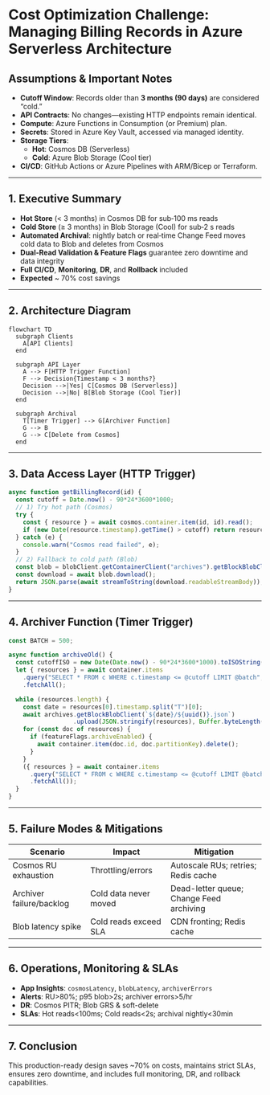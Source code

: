 # Cost Optimization Challenge: Managing Billing Records in Azure Serverless Architecture

## Assumptions & Important Notes
- **Cutoff Window**: Records older than **3 months (90 days)** are considered “cold.”
- **API Contracts**: No changes—existing HTTP endpoints remain identical.
- **Compute**: Azure Functions in Consumption (or Premium) plan.
- **Secrets**: Stored in Azure Key Vault, accessed via managed identity.
- **Storage Tiers**: 
  - **Hot**: Cosmos DB (Serverless)
  - **Cold**: Azure Blob Storage (Cool tier)
- **CI/CD**: GitHub Actions or Azure Pipelines with ARM/Bicep or Terraform.

---

## 1. Executive Summary
- **Hot Store** (< 3 months) in Cosmos DB for sub‑100 ms reads  
- **Cold Store** (≥ 3 months) in Blob Storage (Cool) for sub‑2 s reads  
- **Automated Archival**: nightly batch or real‑time Change Feed moves cold data to Blob and deletes from Cosmos  
- **Dual‑Read Validation & Feature Flags** guarantee zero downtime and data integrity  
- **Full CI/CD**, **Monitoring**, **DR**, and **Rollback** included  
- **Expected** ~ 70% cost savings

---

## 2. Architecture Diagram

```mermaid
flowchart TD
  subgraph Clients
    A[API Clients]
  end

  subgraph API Layer
    A --> F[HTTP Trigger Function]
    F --> Decision{Timestamp < 3 months?}
    Decision -->|Yes| C[Cosmos DB (Serverless)]
    Decision -->|No| B[Blob Storage (Cool Tier)]
  end

  subgraph Archival
    T[Timer Trigger] --> G[Archiver Function]
    G --> B
    G --> C[Delete from Cosmos]
  end
```

---

## 3. Data Access Layer (HTTP Trigger)

```js
async function getBillingRecord(id) {
  const cutoff = Date.now() - 90*24*3600*1000;
  // 1) Try hot path (Cosmos)
  try {
    const { resource } = await cosmos.container.item(id, id).read();
    if (new Date(resource.timestamp).getTime() > cutoff) return resource;
  } catch (e) {
    console.warn("Cosmos read failed", e);
  }
  // 2) Fallback to cold path (Blob)
  const blob = blobClient.getContainerClient("archives").getBlockBlobClient(`${id}.json`);
  const download = await blob.download();
  return JSON.parse(await streamToString(download.readableStreamBody));
}
```

---

## 4. Archiver Function (Timer Trigger)

```js
const BATCH = 500;

async function archiveOld() {
  const cutoffISO = new Date(Date.now() - 90*24*3600*1000).toISOString();
  let { resources } = await container.items
    .query("SELECT * FROM c WHERE c.timestamp <= @cutoff LIMIT @batch", { "@cutoff": cutoffISO, "@batch": BATCH })
    .fetchAll();

  while (resources.length) {
    const date = resources[0].timestamp.split("T")[0];
    await archives.getBlockBlobClient(`${date}/${uuid()}.json`)
                  .upload(JSON.stringify(resources), Buffer.byteLength(JSON.stringify(resources)));
    for (const doc of resources) {
      if (featureFlags.archiveEnabled) {
        await container.item(doc.id, doc.partitionKey).delete();
      }
    }
    ({ resources } = await container.items
      .query("SELECT * FROM c WHERE c.timestamp <= @cutoff LIMIT @batch", { "@cutoff": cutoffISO, "@batch": BATCH })
      .fetchAll());
  }
}
```

---

## 5. Failure Modes & Mitigations

| Scenario                   | Impact                         | Mitigation                                 |
|----------------------------|--------------------------------|--------------------------------------------|
| Cosmos RU exhaustion       | Throttling/errors              | Autoscale RUs; retries; Redis cache        |
| Archiver failure/backlog   | Cold data never moved          | Dead-letter queue; Change Feed archiving   |
| Blob latency spike         | Cold reads exceed SLA          | CDN fronting; Redis cache                  |

---

## 6. Operations, Monitoring & SLAs
- **App Insights**: `cosmosLatency`, `blobLatency`, `archiverErrors`  
- **Alerts**: RU>80%; p95 blob>2s; archiver errors>5/hr  
- **DR**: Cosmos PITR; Blob GRS & soft-delete  
- **SLAs**: Hot reads<100ms; Cold reads<2s; archival nightly<30min  

---

## 7. Conclusion
This production-ready design saves ~70% on costs, maintains strict SLAs, ensures zero downtime, and includes full monitoring, DR, and rollback capabilities.

